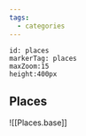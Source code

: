 ```yaml
---
tags:
  - categories
---
```

```leaflet
id: places
markerTag: places
maxZoom:15
height:400px
```

## Places

![[Places.base]]
